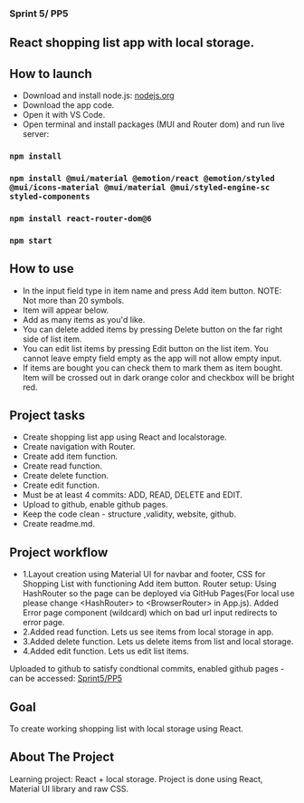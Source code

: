 ### Sprint 5/ PP5

## React shopping list app with local storage.

## How to launch

- Download and install node.js:
  [nodejs.org](https://nodejs.org/en/)
- Download the app code.
- Open it with VS Code.
- Open terminal and install packages (MUI and Router dom) and run live server:

### `npm install`

### `npm install @mui/material @emotion/react @emotion/styled @mui/icons-material @mui/material @mui/styled-engine-sc styled-components`

### `npm install react-router-dom@6`

### `npm start`

## How to use

- In the input field type in item name and press Add item button. NOTE: Not more than 20 symbols.
- Item will appear below.
- Add as many items as you'd like.
- You can delete added items by pressing Delete button on the far right side of list item.
- You can edit list items by pressing Edit button on the list item. You cannot leave empty field empty as the app will not allow empty input.
- If items are bought you can check them to mark them as item bought. Item will be crossed out in dark orange color and checkbox will be bright red.

## Project tasks

- Create shopping list app using React and localstorage.
- Create navigation with Router.
- Create add item function.
- Create read function.
- Create delete function.
- Create edit function.
- Must be at least 4 commits: ADD, READ, DELETE and EDIT.
- Upload to github, enable github pages.
- Keep the code clean - structure ,validity, website, github.
- Create readme.md.

## Project workflow

- 1.Layout creation using Material UI for navbar and footer, CSS for Shopping List with functioning Add item button.
  Router setup: Using HashRouter so the page can be deployed via GitHub Pages(For local use please change &lt;HashRouter&gt; to &lt;BrowserRouter&gt; in App.js).
  Added Error page component (wildcard) which on bad url input redirects to error page.
- 2.Added read function. Lets us see items from local storage in app.
- 3.Added delete function. Lets us delete items from list and local storage.
- 4.Added edit function. Lets us edit list items.

Uploaded to github to satisfy condtional commits, enabled github pages - can be accessed:
[Sprint5/PP5](https://nedaskisi.github.io/BIT_PP5/)

## Goal

To create working shopping list with local storage using React.

## About The Project

Learning project: React + local storage.
Project is done using React, Material UI library and raw CSS.
